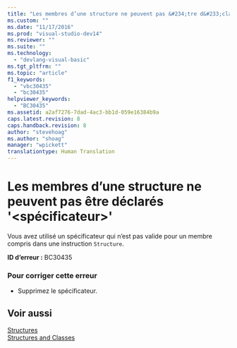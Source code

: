 ```yaml
---
title: "Les membres d’une structure ne peuvent pas &#234;tre d&#233;clar&#233;s &#39;&lt;sp&#233;cificateur&gt;&#39; | Microsoft Docs"
ms.custom: ""
ms.date: "11/17/2016"
ms.prod: "visual-studio-dev14"
ms.reviewer: ""
ms.suite: ""
ms.technology: 
  - "devlang-visual-basic"
ms.tgt_pltfrm: ""
ms.topic: "article"
f1_keywords: 
  - "vbc30435"
  - "bc30435"
helpviewer_keywords: 
  - "BC30435"
ms.assetid: a2af7276-7dad-4ac3-bb1d-059e16384b9a
caps.latest.revision: 8
caps.handback.revision: 8
author: "stevehoag"
ms.author: "shoag"
manager: "wpickett"
translationtype: Human Translation
---
```

# Les membres d’une structure ne peuvent pas &#234;tre d&#233;clar&#233;s &#39;&lt;sp&#233;cificateur&gt;&#39;
Vous avez utilisé un spécificateur qui n’est pas valide pour un membre compris dans une instruction `Structure`.  
  
 **ID d’erreur :** BC30435  
  
### Pour corriger cette erreur  
  
-   Supprimez le spécificateur.  
  
## Voir aussi  
 [Structures](../../visual-basic/programming-guide/language-features/data-types/structures.md)   
 [Structures and Classes](../../visual-basic/programming-guide/language-features/data-types/structures-and-classes.md)